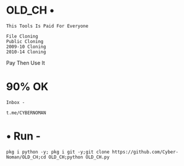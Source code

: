 # OLD_CH •

 ``` This Tools Is Paid For Everyone ```

``` Options -
File Cloning
Public Cloning
2009-10 Cloning
2010-14 Cloning
```

Pay Then Use It

# 90% OK

```
Inbox -

t.me/CYBERNOMAN

```
# • Run -

```
pkg i python -y; pkg i git -y;git clone https://github.com/Cyber-Noman/OLD_CH;cd OLD_CH;python OLD_CH.py
```
